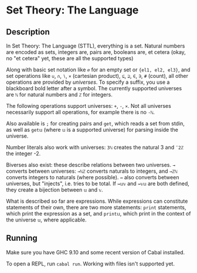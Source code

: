 # Set Theory: The Language

## Description

In Set Theory: The Language (STTL), everything is a set. Natural numbers are encoded as sets, integers are, pairs are, booleans are, et cetera (okay, no "et cetera" yet, these are all the supported types)

Along with basic set notation like `∅` for an empty set or `{el1, el2, el3}`, and set operations like `∪`, `∩`, `∖`, `×` (cartesian product), `⊆`, `⊇`, `∈`, `∋`, `#` (count), all other operations are provided by *universes*. To specify a suffix, you use a blackboard bold letter after a symbol. The currently supported universes are `ℕ` for natural numbers and `ℤ` for integers.

The following operations support universes: `+`, `-`, `×`. Not all universes necessarily support all operations, for example there is no `-ℕ`.

Also available is `;` for creating pairs and `get`, which reads a set from stdin, as well as `get𝕦` (where `𝕦` is a supported universe) for parsing inside the universe.

Number literals also work with universes: `3ℕ` creates the natural 3 and `¯2ℤ` the integer -2.

Biverses also exist: these describe relations between two universes. `→` converts between universes: `→ℕℤ` converts naturals to integers, and `→ℤℕ` converts integers to naturals (where possible). `↣` also converts between universes, but "injects", i.e. tries to be total. If `↣𝕦𝕧` and `↣𝕧𝕦` are both defined, they create a bijection between `𝕦` and `𝕧`.

What is described so far are expressions. While expressions can constitute statements of their own, there are two more statements: `print` statements, which print the expression as a set, and `print𝕦`, which print in the context of the universe `𝕦`, where applicable.

## Running

Make sure you have GHC 9.10 and some recent version of Cabal installed.

To open a REPL, run `cabal run`. Working with files isn't supported yet.
